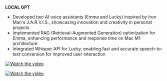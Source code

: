 **LOCAL GPT**
- Developed two AI voice assistants (Emma and Lucky) inspired by Iron Man's J.A.R.V.I.S., showcasing innovation and creativity in personal projects
- Implemented RAG (Retrieval-Augmented Generation) optimization for Emma, enhancing performance and response time on Mac M1 architecture
- Integrated Whisper API for Lucky, enabling fast and accurate speech-to-text conversion for improved user interaction

[![Watch the video](https://img.youtube.com/vi/fxyJ8KNXGn8/maxresdefault.jpg)](https://youtu.be/fxyJ8KNXGn8?si=HEBFJD2QXvwUgfjT)

[![Watch the video](https://img.youtube.com/vi/YeqbSLlMQtU/maxresdefault.jpg)](https://youtu.be/YeqbSLlMQtU?si=hmgpIHCcv8Wo4gJs)

